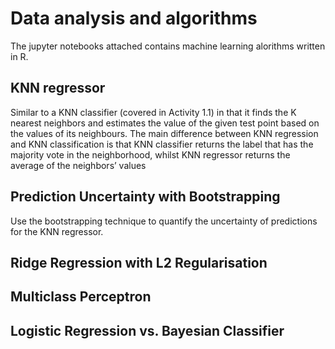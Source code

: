 # Data analysis and algorithms
The jupyter notebooks attached contains machine learning alorithms written in R.

## KNN regressor 
Similar to a KNN classifier (covered in Activity 1.1) in that it finds the K nearest neighbors and estimates the value of the given test point based on the values of its neighbours. The main difference between KNN regression and KNN classification is that KNN classifier returns the label that has the majority vote in the neighborhood, whilst KNN regressor returns the average of the neighbors’ values
 
## Prediction Uncertainty with Bootstrapping
Use the bootstrapping technique to quantify the uncertainty of predictions for the KNN regressor.

## Ridge Regression with L2 Regularisation 

## Multiclass Perceptron

## Logistic Regression vs. Bayesian Classifier
